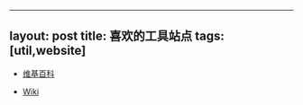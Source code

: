
---
layout: post
title: 喜欢的工具站点
tags: [util,website]
---

* [维基百科](https://zh.wikipedia.org/wiki/Wikipedia:%E9%A6%96%E9%A1%B5)

* [Wiki](https://en.wikipedia.org/wiki/Main_Page)